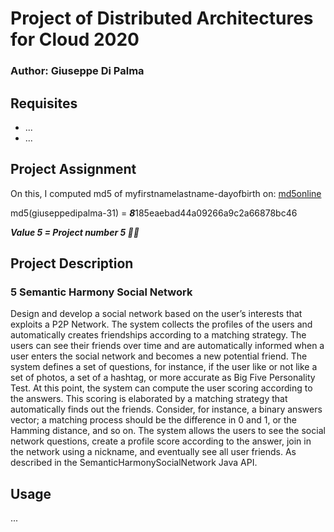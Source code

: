 # Project of Distributed Architectures for Cloud 2020

### Author: Giuseppe Di Palma

## Requisites

- ...
- ...

## Project Assignment

On this, I computed md5 of myfirstnamelastname-dayofbirth on: [md5online](https://www.md5online.org/md5-encrypt.html)

md5(giuseppedipalma-31) = ***8***185eaebad44a09266a9c2a66878bc46

***Value 5 = Project number 5 🤦‍♂️***

## Project Description

### 5 Semantic Harmony Social Network

Design and develop a social network based on the user’s interests that exploits a P2P Network. The system collects the profiles of the users and automatically creates friendships according to a matching strategy. The users can see their friends over time and are automatically informed when a user enters the social network and becomes a new potential friend. The system defines a set of questions, for instance, if the user like or not like a set of photos, a set of a hashtag, or more accurate as Big Five Personality Test. At this point, the system can compute the user scoring according to the answers. This scoring is elaborated by a matching strategy that automatically finds out the friends. Consider, for instance, a binary answers vector; a matching process should be the difference in 0 and 1, or the Hamming distance, and so on. The system allows the users to see the social network questions, create a profile score according to the answer, join in the network using a nickname, and eventually see all user friends. As described in the SemanticHarmonySocialNetwork Java API.

## Usage

...
